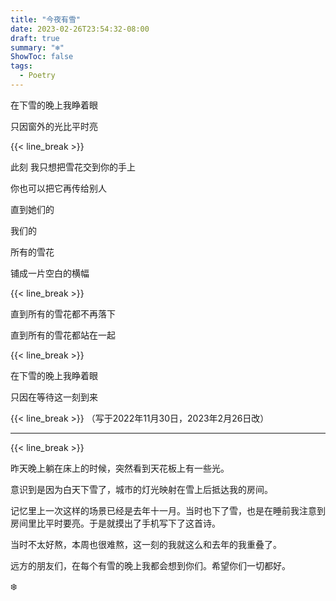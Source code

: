 ```yaml
---
title: "今夜有雪"
date: 2023-02-26T23:54:32-08:00
draft: true
summary: "❄️"
ShowToc: false
tags:
  - Poetry
---
```


在下雪的晚上我睁着眼

只因窗外的光比平时亮

{{< line_break >}}


此刻 我只想把雪花交到你的手上

你也可以把它再传给别人

直到她们的

我们的

所有的雪花

铺成一片空白的横幅

{{< line_break >}}


直到所有的雪花都不再落下

直到所有的雪花都站在一起

{{< line_break >}}


在下雪的晚上我睁着眼

只因在等待这一刻到来

{{< line_break >}}
（写于2022年11月30日，2023年2月26日改）


---

{{< line_break >}}

昨天晚上躺在床上的时候，突然看到天花板上有一些光。

意识到是因为白天下雪了，城市的灯光映射在雪上后抵达我的房间。

记忆里上一次这样的场景已经是去年十一月。当时也下了雪，也是在睡前我注意到房间里比平时要亮。于是就摸出了手机写下了这首诗。

当时不太好熬，本周也很难熬，这一刻的我就这么和去年的我重叠了。

远方的朋友们，在每个有雪的晚上我都会想到你们。希望你们一切都好。

❄️
